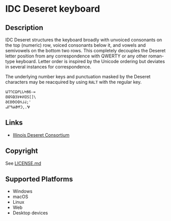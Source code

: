 IDC Deseret keyboard
==============

Description
-----------
IDC Deseret structures the keyboard broadly with unvoiced consonants on the top (numeric) row, voiced consonants below it, and vowels and semivowels on the bottom two rows.  This completely decouples the Deseret letter position from any correspondence with QWERTY or any other roman-type keyboard.  Letter order is inspired by the Unicode ordering but deviates in several instances for correspondence.

The underlying number keys and punctuation masked by the Deseret characters may be reacquired by using `RALT` with the regular key.

```
𐐎𐐑𐐓𐐕𐐗𐐙𐐛𐐢𐐤𐐝𐐞-=
𐐒𐐔𐐖𐐘𐐚𐐜𐐡𐐥𐐟𐐠[]\
𐐀𐐁𐐂𐐃𐐄𐐅𐐆𐐇𐐈;'
𐐉𐐊𐐋𐐌𐐍𐐐𐐣,.𐐏
```

Links
-----
 * [Illinois Deseret Consortium](http://faculty.las.illinois.edu/rshosted/deseret.html)

Copyright
---------
See [LICENSE.md](LICENSE.md)

Supported Platforms
-------------------
 * Windows
 * macOS
 * Linux
 * Web
 * Desktop devices
